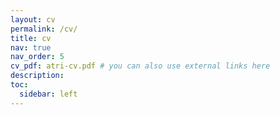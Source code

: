```yaml
---
layout: cv
permalink: /cv/
title: cv
nav: true
nav_order: 5
cv_pdf: atri-cv.pdf # you can also use external links here
description: 
toc:
  sidebar: left
---
```

